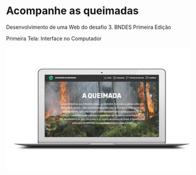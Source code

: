 # Acompanhe as queimadas 

Desenvolvimento de uma Web do desafio 3. BNDES Primeira Edição

Primeira Tela: Interface no Computador
<p align="center">
<img src=https://github.com/KoreaGD/acompanhamento-de-queimadas/blob/master/assets/images/imgR/pc/inicio_subir.png
</p>



